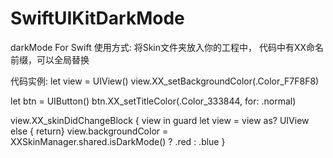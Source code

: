 # SwiftUIKitDarkMode
darkMode For Swift
使用方式:
将Skin文件夹放入你的工程中，
代码中有XX命名前缀，可以全局替换

代码实例:
let view = UIView()
view.XX_setBackgroundColor(.Color_F7F8F8)

let btn = UIButton()
btn.XX_setTitleColor(.Color_333844, for: .normal)

view.XX_skinDidChangeBlock { view in
   guard let view = view as? UIView else { return}
   view.backgroundColor = XXSkinManager.shared.isDarkMode() ? .red : .blue
}
